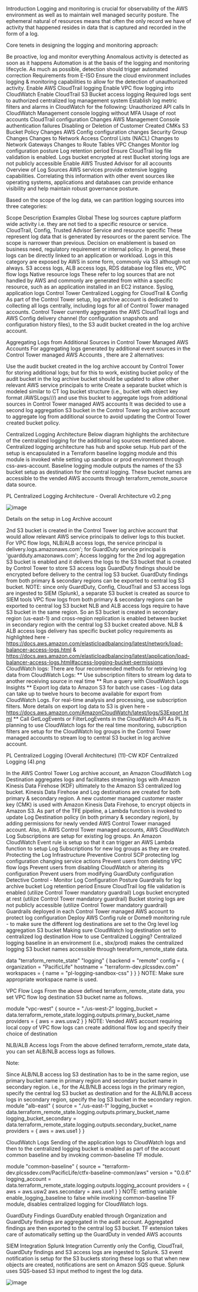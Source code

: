 
Introduction
Logging and monitoring is crucial for observability of the AWS environment as well as to maintain well managed security posture. The ephemeral natural of resources means that often the only record we have of activity that happened resides in data that is captured and recorded in the form of a log.

Core tenets in designing the logging and monitoring approach:

Be proactive, log and monitor everything
Anomalous activity is detected as soon as it happens
Automation is at the basis of the logging and monitoring lifecycle.
As much as possible, detection should trigger automated correction
Requirements from E-ISO
Ensure the cloud environment includes logging & monitoring capabilities to allow for the detection of unauthorized activity.
Enable AWS CloudTrail logging
Enable VPC flow logging into CloudWatch
Enable CloudTrail S3 Bucket access logging
Required logs sent to authorized centralized log management system
Establish log metric filters and alarms in CloudWatch for the following:
Unauthorized API calls In CloudWatch
Management console logging without MFA
Usage of root accounts
CloudTrail configuration Changes
AWS Management Console authentication failures
Disabling or Deletion of Customer Created CMKs
S3 Bucket Policy Changes
AWS Config configuration changes
Security Group Changes
Changes to Network Access Control Lists (NACL)
Changes to Network Gateways
Changes to Route Tables
VPC Changes
Monitor log configuration posture
Log retention period
Ensure CloudTrail log file validation is enabled.
Logs bucket encrypted at rest
Bucket storing logs are not publicly accessible
Enable AWS Trusted Advisor for all accounts
Overview of Log Sources
AWS services provide extensive logging capabilities. Correlating this information with other event sources like operating systems, applications and databases can provide enhance visibility and help maintain robust governance posture.

Based on the scope of the log data, we can partition logging sources into three categories:

Scope	Description	Examples
Global	These log sources capture platform wide activity i.e. they are not tied to a specific resource or service.	CloudTrail, Config, Trusted Advisor
Service and resource specific	These represent log data that is generated by resources or the parent service. The scope is narrower than previous. Decision on enablement is based on business need, regulatory requirement or internal <Customer Name> policy. In general, these logs can be directly linked to an application or workload. Logs in this category are exposed by AWS in some form, commonly via S3 although not always.	S3 access logs, ALB access logs, RDS database log files etc, VPC flow logs
Native resource logs	These refer to log sources that are not handled by AWS and commonly are generated from within a specific resource, such as an application installed in an EC2 instance.	Syslog, application logs
Control Tower Centralized Logging for CloudTrail & Config
As part of the Control Tower setup, log archive account is dedicated to collecting all logs centrally, including logs for all of Control Tower managed accounts. Control Tower currently aggregates the AWS CloudTrail logs and AWS Config delivery channel (for configuration snapshots and configuration history files), to the S3 audit bucket created in the log archive account.

Aggregating Logs from Additional Sources in Control Tower Managed AWS Accounts
For aggregating logs generated by additional event sources in the Control Tower managed AWS Accounts , there are 2 alternatives:

Use the audit bucket created in the log archive account by Control Tower for storing additional logs; but for this to work, existing bucket policy of the audit bucket in the log archive bucket should be updated to allow other relevant AWS service principals to write
Create a separate bucket which is modeled similar to CT log bucket structure (i.e., bucket with object key format /AWSLogs/<account number>/<log type>/) and use this bucket to aggregate logs from additional sources in Control Tower managed AWS accounts
It was decided to use a second log aggregation S3 bucket in the Control Tower log archive account to aggregate log from additional source to avoid updating the Control Tower created bucket policy.

Centralized Logging Architecture
Below diagram highlights the architecture of the centralized logging for the additional log sources mentioned above. Centralized logging architecture has hub and spoke setup. Hub part of the setup is encapsulated in a Terraform baseline logging module and this module is invoked while setting up sandbox or prod environment through css-aws-account. Baseline logging module outputs the names of the S3 bucket setup as destination for the central logging. These bucket names are accessible to the vended AWS accounts through terraform_remote_source data source.

PL Centralized Logging Architecture - Overall Architecture v0.2.png

![image](https://user-images.githubusercontent.com/73198116/113441454-339fe000-93a3-11eb-9c35-c34885b2a986.png)


Details on the setup in Log Archive account

2nd S3 bucket is created in the Control Tower log archive account that would allow relevant AWS service principals to deliver logs to this bucket. For VPC flow logs, NLB/ALB access logs, the service principal is delivery.logs.amazonaws.com'; for GuardDuty service principal is 'guardduty.amazonaws.com';
Access logging for the 2nd log aggregation S3 bucket is enabled and it delivers the logs to the S3 bucket that is created by Control Tower to store S3 access logs
GuardDuty findings should be encrypted before delivery to the central log S3 bucket. GuardDuty findings from both primary & secondary regions can be exported to central log S3 bucket. NOTE: since only GuardDuty, Config, CloudTrail and S3 access logs are ingested to SIEM (Splunk), a separate S3 bucket is created as source to SIEM tools
VPC flow logs from both primary & secondary regions can be exported to central log S3 bucket
NLB and ALB access logs require to have S3 bucket in the same region. So an S3 bucket is created in secondary region (us-east-1) and cross-region replication is enabled between bucket in secondary region with the central log S3 bucket created above. NLB & ALB access logs delivery has specific bucket policy requirements as highlighted here - https://docs.aws.amazon.com/elasticloadbalancing/latest/network/load-balancer-access-logs.html  & https://docs.aws.amazon.com/elasticloadbalancing/latest/application/load-balancer-access-logs.html#access-logging-bucket-permissions 
CloudWatch logs: There are four recommended methods for retrieving log data from CloudWatch Logs:
** Use subscription filters to stream log data to another receiving source in real time
** Run a query with CloudWatch Logs Insights
** Export log data to Amazon S3 for batch use cases - Log data can take up to twelve hours to become available for export from CloudWatch Logs. For real-time analysis and processing, use subscription filters. More details on export log data to S3 is given here - https://docs.aws.amazon.com/AmazonCloudWatch/latest/logs/S3Export.html 
** Call GetLogEvents or FilterLogEvents in the CloudWatch API
As PL is planning to use CloudWatch logs for the real time monitoring, subscription filters are setup for the CloudWatch log groups in the Control Tower managed accounts to stream log to central S3 bucket in log archive account.

PL Centralized Logging (Overall Architecture) (11)-CW KDF Centralized Logging (4).png

In the AWS Control Tower Log archive account, an Amazon CloudWatch Log Destination aggregates logs and facilitates streaming logs with Amazon Kinesis Data Firehose (KDF) ultimately to the Amazon S3 centralized log bucket. Kinesis Data Firehose and Log destinations are created for both primary & secondary region. A new customer managed customer master key (CMK) is used with Amazon Kinesis Data Firehose, to encrypt objects in Amazon S3.
As part of the TFE pipeline, a Lambda function is invoked to update Log Destination policy (in both primary & secondary region), by adding permissions for newly vended AWS Control Tower managed account.
Also, in AWS Control Tower managed accounts, AWS CloudWatch Log Subscriptions are setup for existing log groups. An Amazon CloudWatch Event rule is setup so that it can trigger an AWS Lambda function to setup Log Subscriptions for new log groups as they are created.
Protecting the Log Infrastructure
Preventive Control
SCP protecting log configuration changing service actions
Prevent users from deleting VPC flow logs
Prevent users from disabling CloudWatch or altering its configuration
Prevent users from modifying GuardDuty configuration
Detective Control - Monitor Log Configuration Posture
Guardrails for log archive bucket
Log retention period
Ensure CloudTrail log file validation is enabled (utilize Control Tower mandatory guardrail)
Logs bucket encrypted at rest (utilize Control Tower mandatory guardrail)
Bucket storing logs are not publicly accessible (utilize Control Tower mandatory guardrail)
Guardrails deployed in each Control Tower managed AWS account to protect log configuration
Deploy AWS Config rule or Dome9 monitoring rule - to make sure the different log destinations are set to the Org level log aggregation S3 bucket
Making sure CloudWatch log destination set to centralized log destination
How to use Centralized Logging?
Centralized logging baseline in an environment (i.e., sbx/prod) makes the centralized logging S3 bucket names accessible through teeraform_remote_state data.

data "terraform_remote_state" "logging" {
  backend = "remote"
  config = {
    organization = "PacificLife"
    hostname     = "terraform-dev.plcssdev.com"
    workspaces = {
      name = "pl-logging-sandbox-css"
    }
  }
}
NOTE: Make sure appropriate workspace name is used.

VPC Flow Logs
From the above defined terraform_remote_state data, you set VPC flow log destination S3 bucket name as follows.

module "vpc-west" {
    source = "./us-west-2"
    logging_bucket = data.terraform_remote_state.logging.outputs.primary_bucket_name
    providers = {
        aws = aws.usw2
  }
}
NOTE: Vended AWS account requiring local copy of VPC flow logs can create additional flow log and specify their choice of destination

NLB/ALB Access logs
From the above defined terraform_remote_state data, you can set ALB/NLB access logs as follows.

Note:

Since ALB/NLB access log S3 destination has to be in the same region, use primary bucket name in primary region and secondary bucket name in secondary region. i.e., for the ALB/NLB access logs in the primary region, specify the central log S3 bucket as destination and for the ALB/NLB access logs in secondary region, specify the log S3 bucket in the secondary region.
module "alb-east" {
    source = "./us-east-1"
    logging_bucket = data.terraform_remote_state.logging.outputs.primary_bucket_name
    logging_bucket_secondary =  data.terraform_remote_state.logging.outputs.secondary_bucket_name
    providers = {
        aws = aws.use1
  }
}

CloudWatch Logs
Sending of the application logs to CloudWatch logs and then to the centralized logging bucket is enabled as part of the account common baseline and by invoking common-baseline TF module.

module "common-baseline" {
  source                        = "terraform-dev.plcssdev.com/PacificLife/ctfx-baseline-common/aws"
  version                       = "0.0.6"
  logging_account               = data.terraform_remote_state.logging.outputs.logging_account
  providers = {
    aws = aws.usw2
    aws.secondary = aws.use1
  }
}
NOTE: setting variable enable_logging_baseline to false while invoking common-baseline TF module, disables centralized logging for CloudWatch logs.

GuardDuty Findings
GuardDuty enabled through Organization and GuardDuty findings are aggregated in the audit account. Aggregated findings are then exported to the central log S3 bucket. TF extension takes care of automatically setting up the GuardDuty in vended AWS accounts

SIEM Integration
Splunk Integration
Currently only the Config, CloudTrail, GuardDuty findings and S3 access logs are ingested to Splunk. S3 event notification is setup for the S3 buckets storing these logs so that when new objects are created, notifications are sent on Amazon SQS queue. Splunk uses SQS-based S3 input method to ingest the log data.

![image](https://user-images.githubusercontent.com/73198116/113442372-ca20d100-93a4-11eb-8684-615566b4110b.png)

